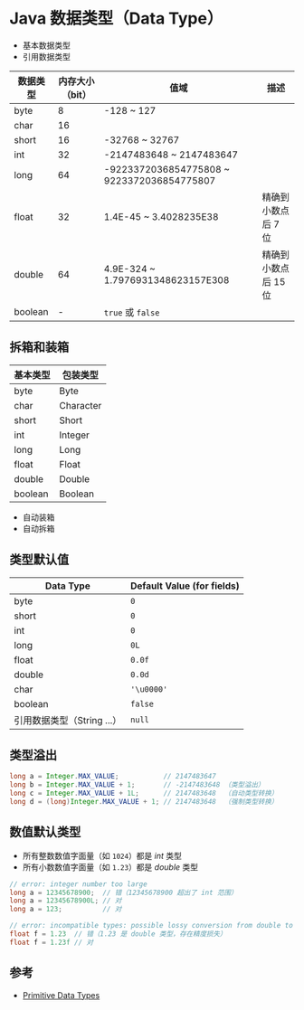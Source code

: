 # Java 数据类型（Data Type）

* 基本数据类型
* 引用数据类型

| 数据类型 | 内存大小（bit） | 值域                                       | 描述                 |
| -------- | --------------- | ------------------------------------------ | -------------------- |
| byte     | 8               | -128 ~ 127                                 |                      |
| char     | 16              |                                            |                      |
| short    | 16              | -32768 ~ 32767                             |                      |
| int      | 32              | -2147483648 ~ 2147483647                   |                      |
| long     | 64              | -9223372036854775808 ~ 9223372036854775807 |                      |
| float    | 32              | 1.4E-45 ~ 3.4028235E38                     | 精确到小数点后 7 位  |
| double   | 64              | 4.9E-324 ~ 1.7976931348623157E308          | 精确到小数点后 15 位 |
| boolean  | -               | `true` 或 `false`                          |                      |

## 拆箱和装箱

| 基本类型 | 包装类型  |
| -------- | --------- |
| byte     | Byte      |
| char     | Character |
| short    | Short     |
| int      | Integer   |
| long     | Long      |
| float    | Float     |
| double   | Double    |
| boolean  | Boolean   |

* 自动装箱
* 自动拆箱

## 类型默认值

| Data Type                  | Default Value (for fields) |
| -------------------------- | -------------------------- |
| byte                       | `0`                        |
| short                      | `0`                        |
| int                        | `0`                        |
| long                       | `0L`                       |
| float                      | `0.0f`                     |
| double                     | `0.0d`                     |
| char                       | `'\u0000'`                 |
| boolean                    | `false`                    |
| 引用数据类型（String ...） | `null`                     |

## 类型溢出

```java
long a = Integer.MAX_VALUE;           // 2147483647
long b = Integer.MAX_VALUE + 1;       // -2147483648 （类型溢出）
long c = Integer.MAX_VALUE + 1L;      // 2147483648  （自动类型转换）
long d = (long)Integer.MAX_VALUE + 1; // 2147483648  （强制类型转换）
```

## 数值默认类型

* 所有整数数值字面量（如 `1024`）都是 _int_ 类型
* 所有小数数值字面量（如 `1.23`）都是 _double_ 类型

```java
// error: integer number too large
long a = 12345678900;  // 错（12345678900 超出了 int 范围）
long a = 12345678900L; // 对
long a = 123;          // 对
```

```java
// error: incompatible types: possible lossy conversion from double to float
float f = 1.23  // 错（1.23 是 double 类型，存在精度损失）
float f = 1.23f // 对
```

## 参考

* [Primitive Data Types](https://docs.oracle.com/javase/tutorial/java/nutsandbolts/datatypes.html)